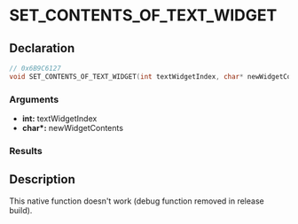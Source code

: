 # SET_CONTENTS_OF_TEXT_WIDGET

## Declaration
```cpp
// 0x6B9C6127
void SET_CONTENTS_OF_TEXT_WIDGET(int textWidgetIndex, char* newWidgetContents);
```

### Arguments
- **int:** textWidgetIndex
- **char\*:** newWidgetContents

### Results

## Description
This native function doesn't work (debug function removed in release build).